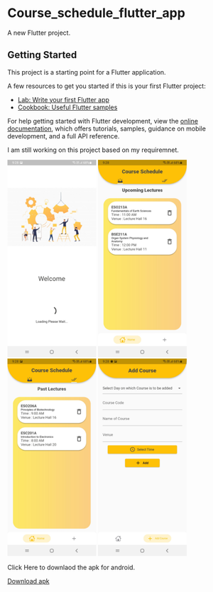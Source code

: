 # Course_schedule_flutter_app

A new Flutter project.

## Getting Started

This project is a starting point for a Flutter application.

A few resources to get you started if this is your first Flutter project:

- [Lab: Write your first Flutter app](https://docs.flutter.dev/get-started/codelab)
- [Cookbook: Useful Flutter samples](https://docs.flutter.dev/cookbook)

For help getting started with Flutter development, view the
[online documentation](https://docs.flutter.dev/), which offers tutorials,
samples, guidance on mobile development, and a full API reference.

I am still working on this project based on my requiremnet.

<p float="left">
  <img src="https://github.com/ykdromar/Course-Schedule/blob/master/project_images/splashScreen.jpg" width="200" />
  <img src="https://github.com/ykdromar/Course-Schedule/blob/master/project_images/UpcomingLectures.jpg" width="200" />
  <img src="https://github.com/ykdromar/Course-Schedule/blob/master/project_images/PastLectures.jpg" width="200" /> 
  <img src="https://github.com/ykdromar/Course-Schedule/blob/master/project_images/CourseAddScreen.jpg" width="200" />
  </p>

Click Here to downlaod the apk for android.

[Download apk](https://github.com/ykdromar/Course-Schedule/blob/master/schedule.apk)
